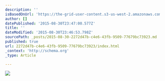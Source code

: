```yaml
---
description: ''
isBasedOnUrl: 'https://the-grid-user-content.s3-us-west-2.amazonaws.com/02651939-2c59-402f-a480-4d70944033de.png'
author: []
datePublished: '2015-08-30T23:47:00.577Z'
title: ''
dateModified: '2015-08-30T23:46:53.798Z'
sourcePath: _posts/2015-08-30-2272d47b-c4e6-43fb-9509-77679bc73923.md
published: true
url: 2272d47b-c4e6-43fb-9509-77679bc73923/index.html
_context: 'http://schema.org'
_type: Article

---
```

![](https://the-grid-user-content.s3-us-west-2.amazonaws.com/02651939-2c59-402f-a480-4d70944033de.png)